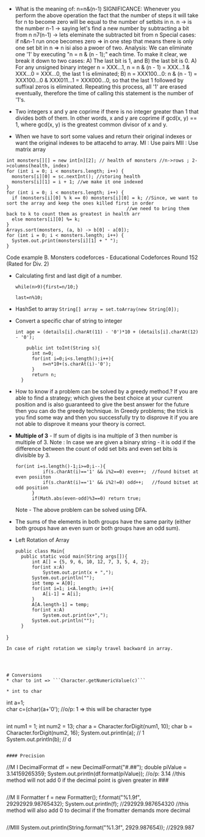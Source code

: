 * What is the meaning of: n=n&(n-1)
SIGNIFICANCE:
Whenever you perform the above operation the fact that the number of steps it will take for n to become zero will be equal to the number of setbits in n.
n -> is the number
n-1 -> saying let's find a new number by subtracting a bit from n
n7(n-1) -> lets eleminate the subtracted bit from n
Special cases: if n&n-1 run once becomes zero => in one step that means there is only one set bit in n => n isi also a pwoer of two.
Analysis:
We can eliminate one '1' by executing "n = n & (n - 1);" each time. To make it clear, we break it down to two cases: A) The last bit is 1, and B) the last bit is 0.
A) For any unsigned binary integer n = XXX...1, n = n & (n - 1) = XXX...1 & XXX...0 = XXX...0, the last 1 is eliminated;
B) n = XXX100...0: n & (n - 1) = XXX100...0 & XXX011...1 = XXX000...0, so that the last 1 followed by suffixal zeros is eliminated.
Repeating this process, all '1' are erased eventually, therefore the time of calling this statement is the number of '1's.


* Two integers x and y are coprime if there is no integer greater than 1 that divides both of them. In other words, x and y are coprime if gcd(x, y) == 1, where gcd(x, y) is the greatest common divisor of x and y.

* When we have to sort some values and return their original indexes or want the original indexes to be attacehd to array.
MI : Use pairs
MII : Use matrix array
```
int monsters[][] = new int[n][2]; // health of monsters //n->rows ; 2->columns(health, index)
for (int i = 0; i < monsters.length; i++) {
  monsters[i][0] = sc.nextInt(); //storing health
  monsters[i][1] = i + 1; //we make it one indexed
}
for (int i = 0; i < monsters.length; i++) {
  if (monsters[i][0] % k == 0) monsters[i][0] = k; //Since, we want to sort the array and keep the ones killed first in order
                                            //we need to bring them back to k to count them as greatest in health arr
  else monsters[i][0] %= k;
}
Arrays.sort(monsters, (a, b) -> b[0] - a[0]);
for (int i = 0; i < monsters.length; i++) {
  System.out.print(monsters[i][1] + " ");
}
```
Code example B. Monsters codeforces - Educational Codeforces Round 152 (Rated for Div. 2)
  

* Calculating first and last digit of a number.
  
  ```while(n>9){first=n/10;}```

  ```last=n%10;```


* HashSet to array
```String[] array = set.toArray(new String[0]);```

* Convert a specific char of string to integer
  
    ```int age = (details[i].charAt(11) - '0')*10 + (details[i].charAt(12) - '0');```
  ```
      public int toInt(String s){
        int n=0;
        for(int i=0;i<s.length();i++){
            n=n*10+(s.charAt(i)-'0');
        }
        return n;
    }
  ````


* How to know if a problem can be solved by a greedy method.?
If you are able to find a strategy; which gives the best choice at your current position and is also guaranteed to give the best answer for the future then you can do the greedy technique.
In Greedy problems; the trick is you find some way and then you successfully try to disprove it if you are not able to disprove it means your theory is correct.



* **Multiple of 3** - If sum of digits is ina multiple of 3 then number is multiple of 3.
  Note : In case we are given a binary string - it is odd if the difference between the count of odd set bits and even set bits is divisible by 3.
  ```
  for(int i=s.length()-1;i>=0;i--){
            if(s.charAt(i)=='1' && i%2==0) even++;  //found bitset at even posiiton
            if(s.charAt(i)=='1' && i%2!=0) odd++;   //found bitset at odd position
        }
        if(Math.abs(even-odd)%3==0) return true;
  ```
  Note - The above problem can be solved using DFA.

* The sums of the elements in both groups have the same parity (either both groups have an even sum or both groups have an odd sum).

  
* Left Rotation of Array
  ```
  public class Main{
    public static void main(String args[]){
        int A[] = {5, 9, 6, 10, 12, 7, 3, 5, 4, 2};
        for(int x:A)
            System.out.print(x + ",");
        System.out.println("");
        int temp = A[0];
        for(int i=1; i<A.length; i++){
            A[i-1] = A[i];
        }
        A[A.length-1] = temp;
        for(int x:A)
            System.out.print(x+",");
        System.out.println("");
    }
}
```
In case of right rotation we simply travel backward in array.




# Conversions
* char to int => ```Character.getNumericValue(c)```
    
* int to char
```
int a=1;    
char c=(char)(a+'0');  //o/p: 1 => this will be character type
```
```
int num1 = 1;
int num2 = 13;
char a = Character.forDigit(num1, 10);
char b = Character.forDigit(num2, 16);
System.out.println(a);    // 1
System.out.println(b);    // d
```

#### Precision
  ```
  //M I
  DecimalFormat df = new DecimalFormat("#.##");
  double piValue = 3.14159265359;
  System.out.println(df.format(piValue));  //o/p: 3.14    //this method will not add 0 if the decimal point is given greater in ###
  ```
  ```
  //M II
  Formatter f = new Formatter();
  f.format("%1.9f", 29292929.98765432);
  System.out.println(f);  //292929.987654320    //this method will also add 0 to decimal if the fromatter demands more decimal
  ```
  ```
  //MIII
  System.out.println(String.format("%1.3f", 2929.987654));  //2929.987
  ```
 

